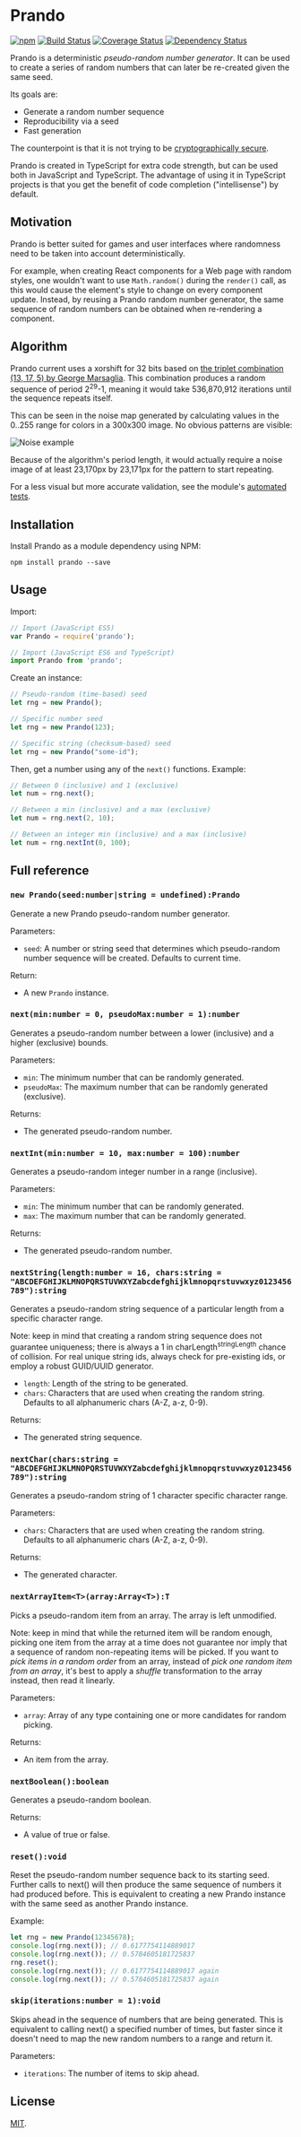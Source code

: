 # Prando

[![npm](https://img.shields.io/npm/v/prando.svg)](https://www.npmjs.com/package/prando)
[![Build Status](https://travis-ci.org/zeh/prando.svg?branch=master)](https://travis-ci.org/zeh/prando)
[![Coverage Status](https://coveralls.io/repos/github/zeh/prando/badge.svg?branch=master)](https://coveralls.io/github/zeh/prando?branch=master)
[![Dependency Status](https://david-dm.org/zeh/prando.svg)](https://david-dm.org/zeh/prando)

Prando is a deterministic *pseudo-random number generator*. It can be used to create a series of random numbers that can later be re-created given the same seed.

Its goals are:

* Generate a random number sequence
* Reproducibility via a seed
* Fast generation

The counterpoint is that it is not trying to be [cryptographically secure](https://en.wikipedia.org/wiki/Cryptographically_secure_pseudorandom_number_generator).

Prando is created in TypeScript for extra code strength, but can be used both in JavaScript and TypeScript. The advantage of using it in TypeScript projects is that you get the benefit of code completion ("intellisense") by default.


## Motivation

Prando is better suited for games and user interfaces where randomness need to be taken into account deterministically.

For example, when creating React components for a Web page with random styles, one wouldn't want to use `Math.random()` during the `render()` call, as this would cause the element's style to change on every component update. Instead, by reusing a Prando random number generator, the same sequence of random numbers can be obtained when re-rendering a component.


## Algorithm

Prando current uses a xorshift for 32 bits based on [the triplet combination (13, 17, 5) by George Marsaglia](http://www.jstatsoft.org/v08/i14/paper). This combination produces a random sequence of period 2<sup>29</sup>-1, meaning it would take 536,870,912 iterations until the sequence repeats itself.

This can be seen in the noise map generated by calculating values in the 0..255 range for colors in a 300x300 image. No obvious patterns are visible:

![Noise example](./docs/noise.png)

Because of the algorithm's period length, it would actually require a noise image of at least 23,170px by 23,171px for the pattern to start repeating.

For a less visual but more accurate validation, see the module's [automated tests](https://travis-ci.org/zeh/prando).


## Installation

Install Prando as a module dependency using NPM:

```shell
npm install prando --save
```

## Usage

Import:

```javascript
// Import (JavaScript ES5)
var Prando = require('prando');

// Import (JavaScript ES6 and TypeScript)
import Prando from 'prando';
```

Create an instance:

```javascript
// Pseudo-random (time-based) seed
let rng = new Prando();

// Specific number seed
let rng = new Prando(123);

// Specific string (checksum-based) seed
let rng = new Prando("some-id");
```

Then, get a number using any of the `next()` functions. Example:

```javascript
// Between 0 (inclusive) and 1 (exclusive)
let num = rng.next();

// Between a min (inclusive) and a max (exclusive)
let num = rng.next(2, 10);

// Between an integer min (inclusive) and a max (inclusive)
let num = rng.nextInt(0, 100);
```


## Full reference

### `new Prando(seed:number|string = undefined):Prando`

Generate a new Prando pseudo-random number generator.

Parameters:

* `seed`: A number or string seed that determines which pseudo-random number sequence will be created. Defaults to current time.

Return:

* A new `Prando` instance.


### `next(min:number = 0, pseudoMax:number = 1):number`

Generates a pseudo-random number between a lower (inclusive) and a higher (exclusive) bounds.

Parameters:

* `min`: The minimum number that can be randomly generated.
* `pseudoMax`: The maximum number that can be randomly generated (exclusive).

Returns:

* The generated pseudo-random number.


### `nextInt(min:number = 10, max:number = 100):number`

Generates a pseudo-random integer number in a range (inclusive).

Parameters:

* `min`: The minimum number that can be randomly generated.
* `max`: The maximum number that can be randomly generated.

Returns:

* The generated pseudo-random number.


### `nextString(length:number = 16, chars:string = "ABCDEFGHIJKLMNOPQRSTUVWXYZabcdefghijklmnopqrstuvwxyz0123456789"):string`

Generates a pseudo-random string sequence of a particular length from a specific character range.

Note: keep in mind that creating a random string sequence does not guarantee uniqueness; there is always a 1 in charLength<sup>stringLength</sup> chance of collision. For real unique string ids, always check for pre-existing ids, or employ a robust GUID/UUID generator.

* `length`: Length of the string to be generated.
* `chars`: Characters that are used when creating the random string. Defaults to all alphanumeric chars (A-Z, a-z, 0-9).

Returns:

* The generated string sequence.


### `nextChar(chars:string = "ABCDEFGHIJKLMNOPQRSTUVWXYZabcdefghijklmnopqrstuvwxyz0123456789"):string`

Generates a pseudo-random string of 1 character specific character range.

Parameters:

* `chars`: Characters that are used when creating the random string. Defaults to all alphanumeric chars (A-Z, a-z, 0-9).

Returns:

* The generated character.


### `nextArrayItem<T>(array:Array<T>):T`

Picks a pseudo-random item from an array. The array is left unmodified.

Note: keep in mind that while the returned item will be random enough, picking one item from the array at a time does not guarantee nor imply that a sequence of random non-repeating items will be picked. If you want to *pick items in a random order* from an array, instead of *pick one random item from an array*, it's best to apply a *shuffle* transformation to the array instead, then read it linearly.

Parameters:

* `array`: Array of any type containing one or more candidates for random picking.

Returns:

* An item from the array.


### `nextBoolean():boolean`

Generates a pseudo-random boolean.

Returns:

* A value of true or false.


### `reset():void`

Reset the pseudo-random number sequence back to its starting seed. Further calls to next() will then produce the same sequence of numbers it had produced before. This is equivalent to creating a new Prando instance with the same seed as another Prando instance.

Example:

```javascript
let rng = new Prando(12345678);
console.log(rng.next()); // 0.6177754114889017
console.log(rng.next()); // 0.5784605181725837
rng.reset();
console.log(rng.next()); // 0.6177754114889017 again
console.log(rng.next()); // 0.5784605181725837 again
```


### `skip(iterations:number = 1):void`

Skips ahead in the sequence of numbers that are being generated. This is equivalent to calling next() a specified number of times, but faster since it doesn't need to map the new random numbers to a range and return it.

Parameters:

* `iterations`: The number of items to skip ahead.


## License

[MIT](LICENSE.md).
